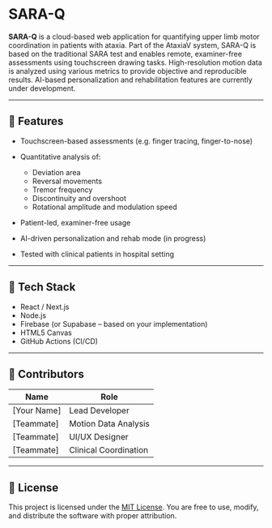 # SARA-Q

**SARA-Q** is a cloud-based web application for quantifying upper limb motor coordination in patients with ataxia.
Part of the AtaxiaV system, SARA-Q is based on the traditional SARA test and enables remote, examiner-free assessments using touchscreen drawing tasks. High-resolution motion data is analyzed using various metrics to provide objective and reproducible results. AI-based personalization and rehabilitation features are currently under development.

---

## 🚀 Features

* Touchscreen-based assessments (e.g. finger tracing, finger-to-nose)
* Quantitative analysis of:

  * Deviation area
  * Reversal movements
  * Tremor frequency
  * Discontinuity and overshoot
  * Rotational amplitude and modulation speed
* Patient-led, examiner-free usage
* AI-driven personalization and rehab mode (in progress)
* Tested with clinical patients in hospital setting

---
<!--
## 🛠️ Getting Started

```bash
git clone https://github.com/your-username/SARA-Q.git
cd SARA-Q
npm install
npm run dev
```

Visit `http://localhost:3000` in your browser to view the app.

---
-->

## 📂 Tech Stack

* React / Next.js
* Node.js
* Firebase (or Supabase – based on your implementation)
* HTML5 Canvas
* GitHub Actions (CI/CD)

---

## 🤝 Contributors

| Name         | Role                  |
| ------------ | --------------------- |
| \[Your Name] | Lead Developer        |
| \[Teammate]  | Motion Data Analysis  |
| \[Teammate]  | UI/UX Designer        |
| \[Teammate]  | Clinical Coordination |

---

## 📄 License

This project is licensed under the [MIT License](./LICENSE).
You are free to use, modify, and distribute the software with proper attribution.

